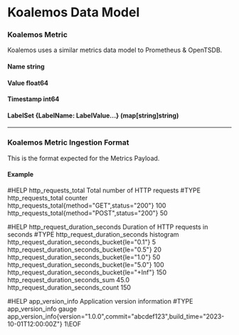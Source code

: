 # Koalemos Data Model

### Koalemos Metric

Koalemos uses a similar metrics data model to Prometheus & OpenTSDB.

#### Name string

#### Value float64

#### Timestamp int64

#### LabelSet {LabelName: LabelValue...} (map\[string\]string)

-----

### Koalemos Metric Ingestion Format

This is the format expected for the Metrics Payload.

#### Example

#HELP http_requests_total Total number of HTTP requests
#TYPE http_requests_total counter
http_requests_total{method="GET",status="200"} 100
http_requests_total{method="POST",status="200"} 50

#HELP http_request_duration_seconds Duration of HTTP requests in seconds
#TYPE http_request_duration_seconds histogram
http_request_duration_seconds_bucket{le="0.1"} 5
http_request_duration_seconds_bucket{le="0.5"} 20
http_request_duration_seconds_bucket{le="1.0"} 50
http_request_duration_seconds_bucket{le="5.0"} 100
http_request_duration_seconds_bucket{le="+Inf"} 150
http_request_duration_seconds_sum 45.0
http_request_duration_seconds_count 150

#HELP app_version_info Application version information
#TYPE app_version_info gauge
app_version_info{version="1.0.0",commit="abcdef123",build_time="2023-10-01T12:00:00Z"} 1\EOF